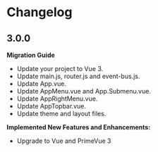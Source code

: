 # Changelog

## 3.0.0 

**Migration Guide**

- Update your project to Vue 3.
- Update main.js, router.js and event-bus.js.
- Update App.vue.
- Update AppMenu.vue and App.Submenu.vue.
- Update AppRightMenu.vue.
- Update AppTopbar.vue.
- Update theme and layout files.

**Implemented New Features and Enhancements:**

- Upgrade to Vue and PrimeVue 3
